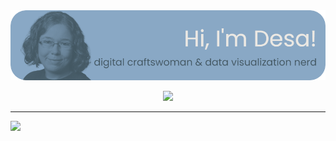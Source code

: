 <a href="https://desamaia.github.io/Portfolio/">
<div align="center"> <img src="https://github.com/DesaMaia/DesaMaia/blob/3393abc8e8f403e531b53f18a4b2e3b7cae898ee/header-updated.png"> </div>
</a>
<p align="center">
  <a href="https://desamaia.github.io/Portfolio/">
    <img src="https://readme-typing-svg.demolab.com/?font=Poppins&size=26&pause=1000&color=435762&center=true&vCenter=true&width=900&height=30&lines=data+visualization+consultant+based+in+Germany;clear+communication+of+data+insights;or+a+more+artistic+approach;stand-out+visuals+for+research+groups+and+data+driven+organisations">
  </a>
</p>

---

<img src="https://my.spline.design/untitled-35d6206c7000803c4a7915a2da451449/">

